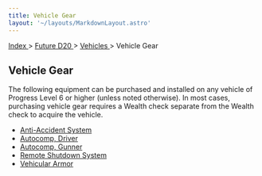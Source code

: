 ```yaml
---
title: Vehicle Gear
layout: '~/layouts/MarkdownLayout.astro'
---
```


[ Index ](/) > [ Future D20 ](/future.d20.srd) > [ Vehicles ](/future.d20.srd/vehicles) > Vehicle Gear

##  Vehicle Gear

The following equipment can be purchased and installed on any vehicle of
Progress Level 6 or higher (unless noted otherwise). In most cases, purchasing
vehicle gear requires a Wealth check separate from the Wealth check to acquire
the vehicle.

  * [ Anti-Accident System ](/future.d20.srd/vehicles/vehicle.gear/anti.accident.system)
  * [ Autocomp, Driver ](/future.d20.srd/vehicles/vehicle.gear/autocomp.driver)
  * [ Autocomp, Gunner ](/future.d20.srd/vehicles/vehicle.gear/autocomp.gunner)
  * [ Remote Shutdown System ](/future.d20.srd/vehicles/vehicle.gear/remote.shutdown.system)
  * [ Vehicular Armor ](/future.d20.srd/vehicles/vehicle.gear/vehicle.armor)

